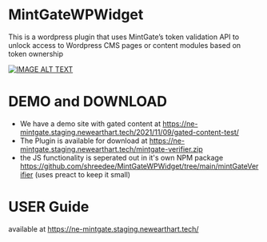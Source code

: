 # MintGateWPWidget
This is a wordpress plugin that uses MintGate’s token validation API to unlock access to Wordpress CMS pages or content modules based on token ownership


[![IMAGE ALT TEXT](http://img.youtube.com/vi/HrllTGkM1l0/0.jpg)](https://youtu.be/HrllTGkM1l0 "NE Mintgate wordpress plugin")


# DEMO and DOWNLOAD
* We have a demo site with gated content at https://ne-mintgate.staging.newearthart.tech/2021/11/09/gated-content-test/
* The Plugin is available for download at https://ne-mintgate.staging.newearthart.tech/mintgate-verifier.zip
* the JS functionality is seperated out in it's own NPM package https://github.com/shreedee/MintGateWPWidget/tree/main/mintGateVerifier (uses preact to keep it small)

# USER Guide 
available at https://ne-mintgate.staging.newearthart.tech/







